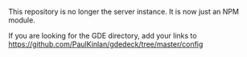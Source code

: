 This repository is no longer the server instance. It is now just an NPM module.

If you are looking for the GDE directory, add your links to https://github.com/PaulKinlan/gdedeck/tree/master/config